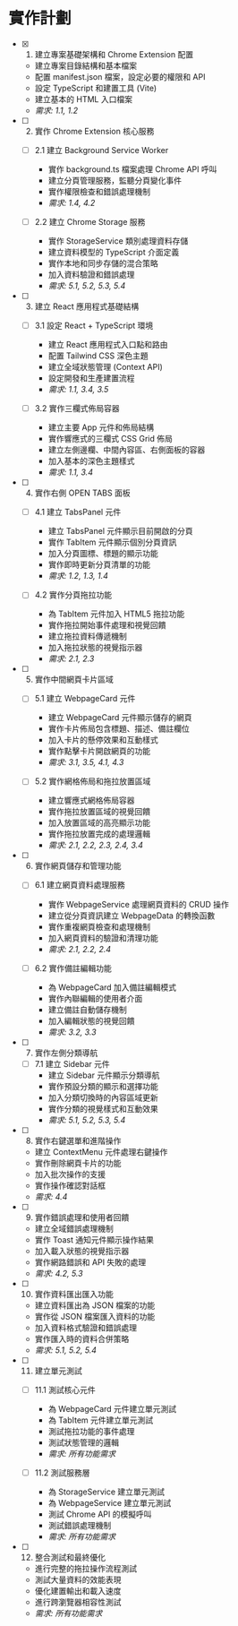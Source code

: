 # 實作計劃

- [x] 1. 建立專案基礎架構和 Chrome Extension 配置
  - 建立專案目錄結構和基本檔案
  - 配置 manifest.json 檔案，設定必要的權限和 API
  - 設定 TypeScript 和建置工具 (Vite)
  - 建立基本的 HTML 入口檔案
  - _需求: 1.1, 1.2_

- [ ] 2. 實作 Chrome Extension 核心服務
  - [ ] 2.1 建立 Background Service Worker
    - 實作 background.ts 檔案處理 Chrome API 呼叫
    - 建立分頁管理服務，監聽分頁變化事件
    - 實作權限檢查和錯誤處理機制
    - _需求: 1.4, 4.2_

  - [ ] 2.2 建立 Chrome Storage 服務
    - 實作 StorageService 類別處理資料存儲
    - 建立資料模型的 TypeScript 介面定義
    - 實作本地和同步存儲的混合策略
    - 加入資料驗證和錯誤處理
    - _需求: 5.1, 5.2, 5.3, 5.4_

- [ ] 3. 建立 React 應用程式基礎結構
  - [ ] 3.1 設定 React + TypeScript 環境
    - 建立 React 應用程式入口點和路由
    - 配置 Tailwind CSS 深色主題
    - 建立全域狀態管理 (Context API)
    - 設定開發和生產建置流程
    - _需求: 1.1, 3.4, 3.5_

  - [ ] 3.2 實作三欄式佈局容器
    - 建立主要 App 元件和佈局結構
    - 實作響應式的三欄式 CSS Grid 佈局
    - 建立左側邊欄、中間內容區、右側面板的容器
    - 加入基本的深色主題樣式
    - _需求: 1.1, 3.4_

- [ ] 4. 實作右側 OPEN TABS 面板
  - [ ] 4.1 建立 TabsPanel 元件
    - 建立 TabsPanel 元件顯示目前開啟的分頁
    - 實作 TabItem 元件顯示個別分頁資訊
    - 加入分頁圖標、標題的顯示功能
    - 實作即時更新分頁清單的功能
    - _需求: 1.2, 1.3, 1.4_

  - [ ] 4.2 實作分頁拖拉功能
    - 為 TabItem 元件加入 HTML5 拖拉功能
    - 實作拖拉開始事件處理和視覺回饋
    - 建立拖拉資料傳遞機制
    - 加入拖拉狀態的視覺指示器
    - _需求: 2.1, 2.3_

- [ ] 5. 實作中間網頁卡片區域
  - [ ] 5.1 建立 WebpageCard 元件
    - 建立 WebpageCard 元件顯示儲存的網頁
    - 實作卡片佈局包含標題、描述、備註欄位
    - 加入卡片的懸停效果和互動樣式
    - 實作點擊卡片開啟網頁的功能
    - _需求: 3.1, 3.5, 4.1, 4.3_

  - [ ] 5.2 實作網格佈局和拖拉放置區域
    - 建立響應式網格佈局容器
    - 實作拖拉放置區域的視覺回饋
    - 加入放置區域的高亮顯示功能
    - 實作拖拉放置完成的處理邏輯
    - _需求: 2.1, 2.2, 2.3, 2.4, 3.4_

- [ ] 6. 實作網頁儲存和管理功能
  - [ ] 6.1 建立網頁資料處理服務
    - 實作 WebpageService 處理網頁資料的 CRUD 操作
    - 建立從分頁資訊建立 WebpageData 的轉換函數
    - 實作重複網頁檢查和處理機制
    - 加入網頁資料的驗證和清理功能
    - _需求: 2.1, 2.2, 2.4_

  - [ ] 6.2 實作備註編輯功能
    - 為 WebpageCard 加入備註編輯模式
    - 實作內聯編輯的使用者介面
    - 建立備註自動儲存機制
    - 加入編輯狀態的視覺回饋
    - _需求: 3.2, 3.3_

- [ ] 7. 實作左側分類導航
  - [ ] 7.1 建立 Sidebar 元件
    - 建立 Sidebar 元件顯示分類導航
    - 實作預設分類的顯示和選擇功能
    - 加入分類切換時的內容區域更新
    - 實作分類的視覺樣式和互動效果
    - _需求: 5.1, 5.2, 5.3, 5.4_

- [ ] 8. 實作右鍵選單和進階操作
  - 建立 ContextMenu 元件處理右鍵操作
  - 實作刪除網頁卡片的功能
  - 加入批次操作的支援
  - 實作操作確認對話框
  - _需求: 4.4_

- [ ] 9. 實作錯誤處理和使用者回饋
  - 建立全域錯誤處理機制
  - 實作 Toast 通知元件顯示操作結果
  - 加入載入狀態的視覺指示器
  - 實作網路錯誤和 API 失敗的處理
  - _需求: 4.2, 5.3_

- [ ] 10. 實作資料匯出匯入功能
  - 建立資料匯出為 JSON 檔案的功能
  - 實作從 JSON 檔案匯入資料的功能
  - 加入資料格式驗證和錯誤處理
  - 實作匯入時的資料合併策略
  - _需求: 5.1, 5.2, 5.4_

- [ ] 11. 建立單元測試
  - [ ] 11.1 測試核心元件
    - 為 WebpageCard 元件建立單元測試
    - 為 TabItem 元件建立單元測試
    - 測試拖拉功能的事件處理
    - 測試狀態管理的邏輯
    - _需求: 所有功能需求_

  - [ ] 11.2 測試服務層
    - 為 StorageService 建立單元測試
    - 為 WebpageService 建立單元測試
    - 測試 Chrome API 的模擬呼叫
    - 測試錯誤處理機制
    - _需求: 所有功能需求_

- [ ] 12. 整合測試和最終優化
  - 進行完整的拖拉操作流程測試
  - 測試大量資料的效能表現
  - 優化建置輸出和載入速度
  - 進行跨瀏覽器相容性測試
  - _需求: 所有功能需求_
